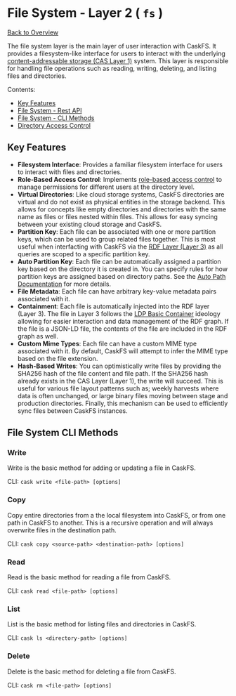 # File System - Layer 2 ( `fs` )

[Back to Overview](../README.md)

The file system layer is the main layer of user interaction with CaskFS. It provides a filesystem-like interface for users to interact with the underlying [content-addressable storage (CAS Layer 1)](cas.md) system. This layer is responsible for handling file operations such as reading, writing, deleting, and listing files and directories.

Contents:
- [Key Features](#key-features)
- [File System - Rest API](fs-rest-api.md)
- [File System - CLI Methods](#file-system-cli-methods)
- [Directory Access Control](rbac.md)

## Key Features

- **Filesystem Interface**: Provides a familiar filesystem interface for users to interact with files and directories.
- **Role-Based Access Control**: Implements [role-based access control](rbac.md) to manage permissions for different users at the directory level.
- **Virtual Directories**: Like cloud storage systems, CaskFS directories are virtual and do not exist as physical entities in the storage backend.  This allows for concepts like empty directories and directories with the same name as files or files nested within files.  This allows for easy syncing between your existing cloud storage and CaskFS.
- **Partition Key**: Each file can be associated with one or more partition keys, which can be used to group related files together. This is most useful when interfacting with CaskFS via the [RDF Layer (Layer 3)](ld.md) as all queries are scoped to a specific partition key.
- **Auto Partition Key**: Each file can be automatically assigned a partition key based on the directory it is created in.  You can specify rules for how partition keys are assigned based on directory paths. See the [Auto Path Documentation](auto-path.md) for more details.
- **File Metadata**: Each file can have arbitrary key-value metadata pairs associated with it.
- **Containment**: Each file is automatically injected into the RDF layer (Layer 3).  The file in Layer 3 follows the [LDP Basic Container](https://www.w3.org/TR/ldp/#ldp-basic-container) ideology allowing for easier interaction and data management of the RDF graph.  If the file is a JSON-LD file, the contents of the file are included in the RDF graph as well.
- **Custom Mime Types**: Each file can have a custom MIME type associated with it.  By default, CaskFS will attempt to infer the MIME type based on the file extension.
- **Hash-Based Writes**: You can optimistically write files by providing the SHA256 hash of the file content and file path.  If the SHA256 hash already exists in the CAS Layer (Layer 1), the write will succeed.  This is useful for various file layout patterns such as; weekly harvests where data is often unchanged, or large binary files moving between stage and production directories.  Finally, this mechanism can be used to efficiently sync files between CaskFS instances.

## File System CLI Methods

### Write

Write is the basic method for adding or updating a file in CaskFS.

CLI: `cask write <file-path> [options]`

### Copy

Copy entire directories from a the local filesystem into CaskFS, or from one path in CaskFS to another.  This is a recursive operation and will always overwrite files in the destination path.

CLI: `cask copy <source-path> <destination-path> [options]`

### Read
Read is the basic method for reading a file from CaskFS.

CLI: `cask read <file-path> [options]`

### List
List is the basic method for listing files and directories in CaskFS.

CLI: `cask ls <directory-path> [options]`

### Delete
Delete is the basic method for deleting a file from CaskFS.

CLI: `cask rm <file-path> [options]`
